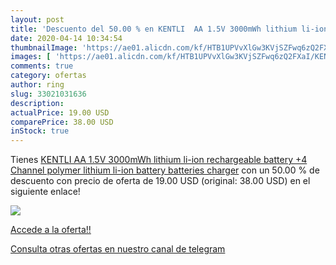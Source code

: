 ```yaml
---
layout: post
title: 'Descuento del 50.00 % en KENTLI  AA 1.5V 3000mWh lithium li-ion r'
date: 2020-04-14 10:34:54
thumbnailImage: 'https://ae01.alicdn.com/kf/HTB1UPVvXlGw3KVjSZFwq6zQ2FXaI/KENTLI-AA-1-5V-3000mWh-lithium-li-ion-rechargeable-battery-4-Channel-polymer-lithium-li-ion.jpg_350x350._SL200_.jpg'
images: [ 'https://ae01.alicdn.com/kf/HTB1UPVvXlGw3KVjSZFwq6zQ2FXaI/KENTLI-AA-1-5V-3000mWh-lithium-li-ion-rechargeable-battery-4-Channel-polymer-lithium-li-ion.jpg_350x350._SL200_.jpg' ]
comments: true
category: ofertas
author: ring
slug: 33021031636
description:
actualPrice: 19.00 USD
comparePrice: 38.00 USD
inStock: true
---
```


Tienes [KENTLI  AA 1.5V 3000mWh lithium li-ion rechargeable battery +4 Channel polymer lithium li-ion battery batteries charger](https://www.amazon.com/dp/33021031636/?tag=redken08-20) con un 50.00 % de descuento con precio de oferta de 19.00 USD (original: 38.00 USD) en el siguiente enlace!

[![](https://ae01.alicdn.com/kf/HTB1UPVvXlGw3KVjSZFwq6zQ2FXaI/KENTLI-AA-1-5V-3000mWh-lithium-li-ion-rechargeable-battery-4-Channel-polymer-lithium-li-ion.jpg_350x350._SL200_.jpg)](https://www.amazon.com/dp/33021031636/?tag=redken08-20)

[Accede a la oferta!!](https://www.amazon.com/dp/33021031636/?tag=redken08-20)

[Consulta otras ofertas en nuestro canal de telegram](https://t.me/s/ofertas25)
